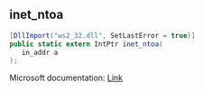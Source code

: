 ## inet_ntoa

```csharp
[DllImport("ws2_32.dll", SetLastError = true)]
public static extern IntPtr inet_ntoa(
   in_addr a
);
```

Microsoft documentation: [Link](https://docs.microsoft.com/en-us/windows/win32/api/winsock/nf-winsock-inet_ntoa)

